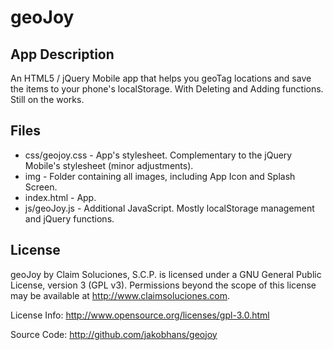 geoJoy
======

App Description
---------------

An HTML5 / jQuery Mobile app that helps you geoTag locations and save the items to your phone's localStorage. With Deleting and Adding functions. Still on the works.

Files
-----

+ css/geojoy.css - App's stylesheet. Complementary to the jQuery Mobile's stylesheet (minor adjustments).
+ img - Folder containing all images, including App Icon and Splash Screen.
+ index.html - App.
+ js/geoJoy.js - Additional JavaScript. Mostly localStorage management and jQuery functions.

License
-------

geoJoy by Claim Soluciones, S.C.P. is licensed under a GNU General Public License, version 3 (GPL v3).
Permissions beyond the scope of this license may be available at http://www.claimsoluciones.com.

License Info: http://www.opensource.org/licenses/gpl-3.0.html

Source Code: http://github.com/jakobhans/geojoy

